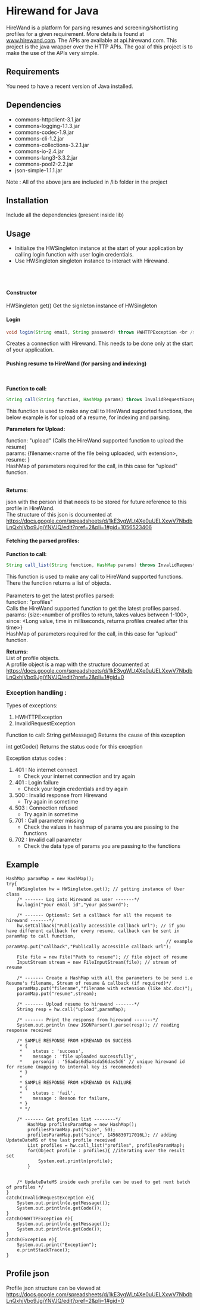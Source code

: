 # Hirewand for Java
HireWand is a platform for parsing resumes and screening/shortlisting profiles for a given requirement. More details is found at www.hirewand.com. The APIs are available at api.hirewand.com. This project is the java wrapper over the HTTP APIs. The goal of this project is to make the use of the APIs very simple.

## Requirements
You need to have a recent version of Java installed. 

## Dependencies
- commons-httpclient-3.1.jar
- commons-logging-1.1.3.jar
- commons-codec-1.9.jar
- commons-cli-1.2.jar
- commons-collections-3.2.1.jar
- commons-io-2.4.jar
- commons-lang3-3.3.2.jar
- commons-pool2-2.2.jar
- json-simple-1.1.1.jar

Note : All of the above jars are included in /lib folder in the project

## Installation
Include all the dependencies (present inside lib)

## Usage
- Initialize the HWSingleton instance at the start of your application by calling login function with user login credentials.
- Use HWSingleton singleton instance to interact with Hirewand. 
<br />
<br />

#### Constructor <br />
HWSingleton get()
Get the signleton instance of HWSingleton   

#### Login <br />
```java 
void login(String email, String password) throws HWHTTPException <br />
```
Creates a connection with Hirewand. This needs to be done only at the start of your application.<br/>

#### Pushing resume to HireWand (for parsing and indexing)<br />
<br />

__Function to call:__<br />

```java 
String call(String function, HashMap params) throws InvalidRequestException, HWHTTPException<br/></sub>
```

This function is used to make any call to HireWand supported functions, the below example is for upload of a resume, for indexing and parsing.<br />

__Parameters for Upload:__<br />

function: "upload"  (Calls the HireWand supported function to upload the resume)<br />
params: {filename:<name of the file being uploaded, with extension>, resume: <binary stream of the resume>}<br />
HashMap of parameters required for the call, in this case for "upload" function.<br />
<br/>

__Returns:__<br /> 

json with the person id that needs to be stored for future reference to this profile in HireWand.<br />
The structure of this json is documented at https://docs.google.com/spreadsheets/d/1kE3ygWLt4Xe0uUELXxwV7NbdbLnQxhjVbo9JgiYNVJQ/edit?pref=2&pli=1#gid=1056523406<br />

#### Fetching the parsed profiles: <br />
__Function to call:__<br />
```java
String call_list(String function, HashMap params) throws InvalidRequestException, HWHTTPException;
```
This function is used to make any call to HireWand supported functions. There the function returns a list of objects.<br />
<br />
Parameters to get the latest profiles parsed:<br />
function: "profiles"<br />
Calls the HireWand supported function to get the latest profiles parsed.<br />
params: {size:<number of profiles to return, takes values between 1-100>, since: <Long value, time in milliseconds, returns profiles created after this time>}<br />
HashMap of parameters required for the call, in this case for "upload" function.<br />

__Returns:__<br /> List of profile objects. <br />
A profile object is a map with the structure documented at https://docs.google.com/spreadsheets/d/1kE3ygWLt4Xe0uUELXxwV7NbdbLnQxhjVbo9JgiYNVJQ/edit?pref=2&pli=1#gid=0<br />

### Exception handling : 

Types of exceptions:
1. HWHTTPException
2. InvalidRequestException

Function to call:
String getMessage()
   Returns the cause of this exception<br />

int getCode()
   Returns the status code for this exception

Exception status codes :	
1. 401 : No internet connect
   - Check your internet connection and try again
2. 401 : Login failure
   - Check your login credentials and try again
3. 500 : Invalid response from Hirewand
   - Try again in sometime
4. 503 : Connection refused
   - Try again in sometime
5. 701 : Call parameter missing
   - Check the values in hashmap of params you are passing to the functions
6. 702 : Invalid call parameter
   - Check the data type of params you are passing to the functions

## Example

```
HashMap paramMap = new HashMap();
try{
	HWSingleton hw = HWSingleton.get(); // getting instance of User class
	/* ------- Log into Hirewand as user -------*/
	hw.login("your email id","your password");

	/* ------- Optional: Set a callback for all the request to hirewand -------*/
	hw.setCallback("Publically accessible callback url"); // if you have different callback for every resume, callback can be sent in paramMap to call function,
															// example paramMap.put("callback","Publically accessible callback url");

	File file = new File("Path to resume"); // file object of resume
	InputStream stream = new FileInputStream(file); // stream of resume

	/* ------- Create a HashMap with all the parameters to be send i.e Resume's filename, Stream of resume & callback (if required)*/
	paramMap.put("filename","filename with extension (like abc.doc)");
	paramMap.put("resume",stream);

	/* ------- Upload resume to hirewand -------*/
	String resp = hw.call("upload",paramMap);

	/* ------- Print the response from hirewand -------*/
	System.out.println (new JSONParser().parse(resp)); // reading response received

	/* SAMPLE RESPONSE FROM HIREWAND ON SUCCESS
	 * {
	 *    status : 'success',
	 *    message : 'file uploaded successfully',
	 *    personid : '56adas6d5a4sda56das5d6' // unique hirewand id for resume (mapping to internal key is recommended)
	 * }		 
	 * 
	 * SAMPLE RESPONSE FROM HIREWAND ON FAILURE
	 * {
	 *    status : 'fail',
	 *    message : Reason for failure,
	 * }	
	 * */

	/* ------- Get profiles list --------*/
		HashMap profilesParamMap = new HashMap();
		profilesParamMap.put("size", 50);
		profilesParamMap.put("since", 1456830717016L); // adding UpdateDateMS of the last profile received
		List profiles = hw.call_list("profiles", profilesParamMap);
		for(Object profile : profiles){ //iterating over the result set
			System.out.println(profile);
		}


	/* UpdateDateMS inside each profile can be used to get next batch of profiles */
}
catch(InvalidRequestException e){
	System.out.println(e.getMessage());
	System.out.println(e.getCode());
}
catch(HWHTTPException e){
	System.out.println(e.getMessage());
	System.out.println(e.getCode());
}
catch(Exception e){
	System.out.print("Exception");
	e.printStackTrace();
}
```

## Profile json
Profile json structure can be viewed at https://docs.google.com/spreadsheets/d/1kE3ygWLt4Xe0uUELXxwV7NbdbLnQxhjVbo9JgiYNVJQ/edit?pref=2&pli=1#gid=0




